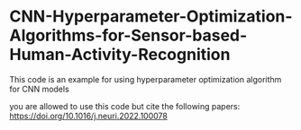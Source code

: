 # CNN-Hyperparameter-Optimization-Algorithms-for-Sensor-based-Human-Activity-Recognition
This code is an example for using hyperparameter optimization algorithm for CNN models

you are allowed to use this code but cite the following papers:
https://doi.org/10.1016/j.neuri.2022.100078
